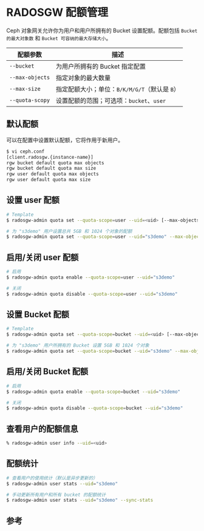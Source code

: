 # RADOSGW 配额管理

Ceph 对象网关允许你为用户和用户所拥有的 Bucket 设置配额。配额包括 `Bucket 的最大对象数` 和 `Bucket 可容纳的最大存储大小`。

| 配额参数        | 描述                                          |
| --------------- | --------------------------------------------- |
| `--bucket`      | 为用户所拥有的 Bucket 指定配置                |
| `--max-objects` | 指定对象的最大数量                            |
| `--max-size`    | 指定配额大小；单位：`B/K/M/G/T`（默认是 `B`） |
| `--quota-scopy` | 设置配额的范围；可选项：`bucket`、`user`      |

## 默认配额

可以在配置中设置默认配额，它将作用于新用户。

```bash
$ vi ceph.conf
[client.radosgw.{instance-name}]
rgw bucket default quota max objects
rgw bucket default quota max size
rgw user default quota max objects
rgw user default quota max size
```

## 设置 user 配额

```bash
# Template
$ radosgw-admin quota set --quota-scope=user --uid=<uid> [--max-objects=<num objects>] [--max-size=<max size>]
```

```bash
# 为 "s3demo" 用户设置总共 5GB 和 1024 个对象的配额
$ radosgw-admin quota set --quota-scope=user --uid="s3demo" --max-objects=1024 --max-size=5G
```

## 启用/关闭 user 配额

```bash
# 启用
$ radosgw-admin quota enable --quota-scope=user --uid="s3demo"

# 关闭
$ radosgw-admin quota disable --quota-scope=user --uid="s3demo"
```

## 设置 Bucket 配额

```bash
# Template
$ radosgw-admin quota set --quota-scope=bucket --uid=<uid> [--max-objects=<num objects>] [--max-size=<max size]
```

```bash
# 为 "s3demo" 用户所拥有的 Bucket 设置 5GB 和 1024 个对象
$ radosgw-admin quota set --quota-scope=bucket --uid="s3demo" --max-objects=1024 --max-size=5G
```

## 启用/关闭 Bucket 配额

```bash
# 启用
$ radosgw-admin quota enable --quota-scope=bucket --uid="s3demo"

# 关闭
$ radosgw-admin quota disable --quota-scope=bucket --uid="s3demo"
```

## 查看用户的配额信息

```bash
% radosgw-admin user info --uid=<uid>
```

## 配额统计

```bash
# 查看用户的使用统计（默认是异步更新的）
$ radosgw-admin user stats --uid="s3demo"

# 手动更新所有用户和所有 bucket 的配额统计
$ radosgw-admin user stats --uid="s3demo" --sync-stats
```

## 参考